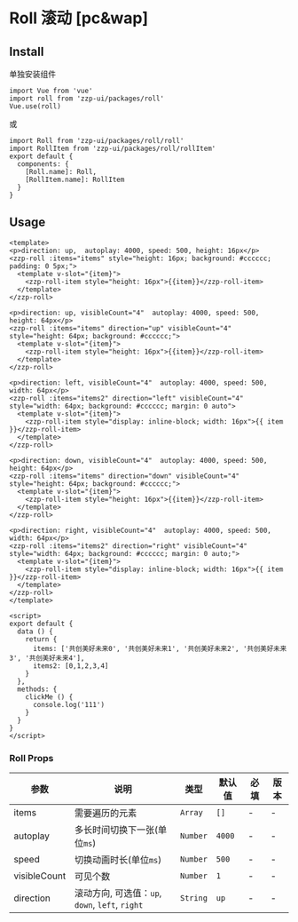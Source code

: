 # Roll 滚动 [pc&wap]

## Install

单独安装组件
```vue
import Vue from 'vue'
import roll from 'zzp-ui/packages/roll'
Vue.use(roll)
```
或
```vue
import Roll from 'zzp-ui/packages/roll/roll'
import RollItem from 'zzp-ui/packages/roll/rollItem'
export default {
  components: {
    [Roll.name]: Roll,
    [RollItem.name]: RollItem
  }
}
```

## Usage

```vue
<template>
<p>direction: up,  autoplay: 4000, speed: 500, height: 16px</p>
<zzp-roll :items="items" style="height: 16px; background: #cccccc; padding: 0 5px;">
  <template v-slot="{item}">
    <zzp-roll-item style="height: 16px">{{item}}</zzp-roll-item>
  </template>
</zzp-roll>

<p>direction: up, visibleCount="4"  autoplay: 4000, speed: 500, height: 64px</p>
<zzp-roll :items="items" direction="up" visibleCount="4" style="height: 64px; background: #cccccc;">
  <template v-slot="{item}">
    <zzp-roll-item style="height: 16px">{{item}}</zzp-roll-item>
  </template>
</zzp-roll>

<p>direction: left, visibleCount="4"  autoplay: 4000, speed: 500, width: 64px</p>
<zzp-roll :items="items2" direction="left" visibleCount="4" style="width: 64px; background: #cccccc; margin: 0 auto">
  <template v-slot="{item}">
    <zzp-roll-item style="display: inline-block; width: 16px">{{ item }}</zzp-roll-item>
  </template>
</zzp-roll>

<p>direction: down, visibleCount="4"  autoplay: 4000, speed: 500, height: 64px</p>
<zzp-roll :items="items" direction="down" visibleCount="4" style="height: 64px; background: #cccccc;">
  <template v-slot="{item}">
    <zzp-roll-item style="height: 16px">{{item}}</zzp-roll-item>
  </template>
</zzp-roll>

<p>direction: right, visibleCount="4"  autoplay: 4000, speed: 500, width: 64px</p>
<zzp-roll :items="items2" direction="right" visibleCount="4" style="width: 64px; background: #cccccc; margin: 0 auto;">
  <template v-slot="{item}">
    <zzp-roll-item style="display: inline-block; width: 16px">{{ item }}</zzp-roll-item>
  </template>
</zzp-roll>
</template>

<script>
export default {
  data () {
    return {
      items: ['共创美好未来0', '共创美好未来1', '共创美好未来2', '共创美好未来3', '共创美好未来4'],
      items2: [0,1,2,3,4]
    }
  },
  methods: {
    clickMe () {
      console.log('111')
    }
  }
}
</script>  
```

### Roll Props 

| 参数 | 说明 | 类型 | 默认值 | 必填 | 版本 |
| ---- | ---- | ---- | ---- | ---- | ---- |
| items | 需要遍历的元素 | `Array` | `[]` | - | - |
| autoplay | 多长时间切换下一张(单位`ms`) | `Number` | `4000` | - | - |
| speed | 切换动画时长(单位`ms`) | `Number` | `500` | - | - |
| visibleCount | 可见个数 | `Number` | `1` | - | - |
| direction | 滚动方向, 可选值：`up`, `down`, `left`, `right` | `String` | `up` | - | - |


